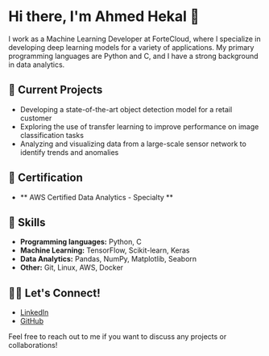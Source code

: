 # Hi there, I'm **Ahmed Hekal** 👋

I work as a Machine Learning Developer at ForteCloud, where I specialize in developing deep learning models for a variety of applications. My primary programming languages are Python and C, and I have a strong background in data analytics.

## 🔭 Current Projects

- Developing a state-of-the-art object detection model for a retail customer
- Exploring the use of transfer learning to improve performance on image classification tasks
- Analyzing and visualizing data from a large-scale sensor network to identify trends and anomalies

## 🔭 Certification 
- ** AWS Certified Data Analytics - Specialty **

## 🌱 Skills

- **Programming languages:** Python, C
- **Machine Learning:** TensorFlow, Scikit-learn, Keras
- **Data Analytics:** Pandas, NumPy, Matplotlib, Seaborn
- **Other:** Git, Linux, AWS, Docker

## 👯‍♀️ Let's Connect!

- [LinkedIn](https://www.linkedin.com/in/ahmed-adel-hekal/)
- [GitHub](https://github.com/Ahmed-Adel-Hekal/Ahmed-Adel-Hekal/)

Feel free to reach out to me if you want to discuss any projects or collaborations!
